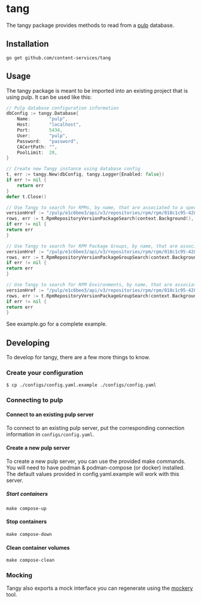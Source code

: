 # tang

The tangy package provides methods to read from a [pulp](https://pulpproject.org/) database.

## Installation
`go get github.com/content-services/tang`

## Usage
The tangy package is meant to be imported into an existing project that is using pulp. It can be used like this:
```go
// Pulp database configuration information
dbConfig := tangy.Database{
    Name:       "pulp",
    Host:       "localhost",
    Port:       5434,
    User:       "pulp",
    Password:   "password",
    CACertPath: "",
    PoolLimit:  20,
}

// Create new Tangy instance using database config
t, err := tangy.New(dbConfig, tangy.Logger{Enabled: false})
if err != nil {
    return err
}
defer t.Close()

// Use Tangy to search for RPMs, by name, that are associated to a specific repository version, returning up to the first 100 results
versionHref := "/pulp/e1c6bee3/api/v3/repositories/rpm/rpm/018c1c95-4281-76eb-b277-842cbad524f4/versions/1/"
rows, err := t.RpmRepositoryVersionPackageSearch(context.Background(), []string{versionHref}, "bear", 100)
if err != nil {
return err
}

// Use Tangy to search for RPM Package Groups, by name, that are associated to a specific repository version, returning up to the first 100 results
versionHref := "/pulp/e1c6bee3/api/v3/repositories/rpm/rpm/018c1c95-4281-76eb-b277-842cbad524f4/versions/1/"
rows, err := t.RpmRepositoryVersionPackageGroupSearch(context.Background(), []string{versionHref}, "mammals", 100)
if err != nil {
return err
}

// Use Tangy to search for RPM Environments, by name, that are associated to a specific repository version, returning up to the first 100 results
versionHref := "/pulp/e1c6bee3/api/v3/repositories/rpm/rpm/018c1c95-4281-76eb-b277-842cbad524f4/versions/1/"
rows, err := t.RpmRepositoryVersionPackageGroupSearch(context.Background(), []string{versionHref}, "animals", 100)
if err != nil {
return err
}
```
See example.go for a complete example.

## Developing
To develop for tangy, there are a few more things to know.

### Create your configuration
`$ cp ./configs/config.yaml.example ./configs/config.yaml`

### Connecting to pulp

#### Connect to an existing pulp server
To connect to an existing pulp server, put the corresponding connection information in `configs/config.yaml`.

#### Create a new pulp server
To create a new pulp server, you can use the provided make commands. You will need to have podman & podman-compose (or docker) installed.
The default values provided in config.yaml.example will work with this server.

##### Start containers
`make compose-up`

#### Stop containers
`make compose-down`

#### Clean container volumes
`make compose-clean`

### Mocking
Tangy also exports a mock interface you can regenerate using the [mockery](https://github.com/vektra/mockery) tool.